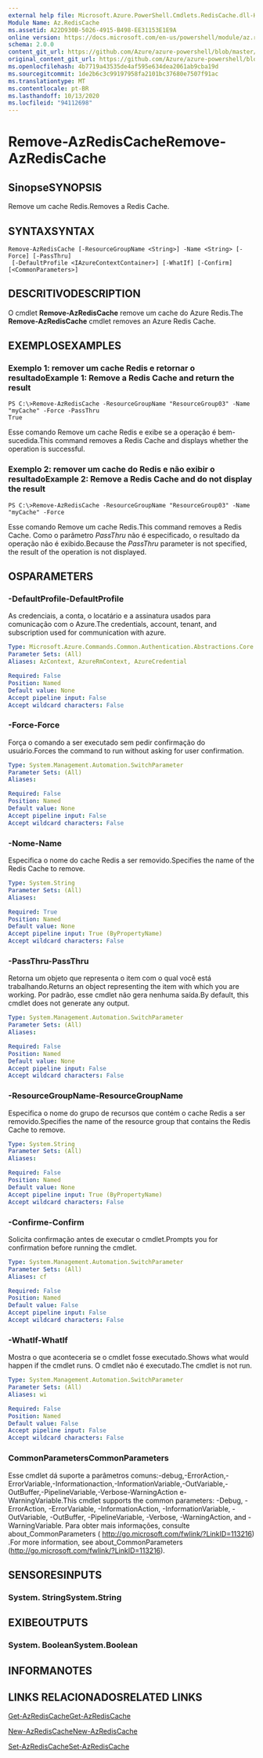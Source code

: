 ```yaml
---
external help file: Microsoft.Azure.PowerShell.Cmdlets.RedisCache.dll-Help.xml
Module Name: Az.RedisCache
ms.assetid: A22D930B-5026-4915-B498-EE31153E1E9A
online version: https://docs.microsoft.com/en-us/powershell/module/az.rediscache/remove-azrediscache
schema: 2.0.0
content_git_url: https://github.com/Azure/azure-powershell/blob/master/src/RedisCache/RedisCache/help/Remove-AzRedisCache.md
original_content_git_url: https://github.com/Azure/azure-powershell/blob/master/src/RedisCache/RedisCache/help/Remove-AzRedisCache.md
ms.openlocfilehash: 4b7719a43535de4af595e634dea2061ab9cba19d
ms.sourcegitcommit: 1de2b6c3c99197958fa2101bc37680e7507f91ac
ms.translationtype: MT
ms.contentlocale: pt-BR
ms.lasthandoff: 10/13/2020
ms.locfileid: "94112698"
---
```

# <span data-ttu-id="26c18-101">Remove-AzRedisCache</span><span class="sxs-lookup"><span data-stu-id="26c18-101">Remove-AzRedisCache</span></span>

## <span data-ttu-id="26c18-102">Sinopse</span><span class="sxs-lookup"><span data-stu-id="26c18-102">SYNOPSIS</span></span>
<span data-ttu-id="26c18-103">Remove um cache Redis.</span><span class="sxs-lookup"><span data-stu-id="26c18-103">Removes a Redis Cache.</span></span>

## <span data-ttu-id="26c18-104">SYNTAX</span><span class="sxs-lookup"><span data-stu-id="26c18-104">SYNTAX</span></span>

```
Remove-AzRedisCache [-ResourceGroupName <String>] -Name <String> [-Force] [-PassThru]
 [-DefaultProfile <IAzureContextContainer>] [-WhatIf] [-Confirm] [<CommonParameters>]
```

## <span data-ttu-id="26c18-105">DESCRITIVO</span><span class="sxs-lookup"><span data-stu-id="26c18-105">DESCRIPTION</span></span>
<span data-ttu-id="26c18-106">O cmdlet **Remove-AzRedisCache** remove um cache do Azure Redis.</span><span class="sxs-lookup"><span data-stu-id="26c18-106">The **Remove-AzRedisCache** cmdlet removes an Azure Redis Cache.</span></span>

## <span data-ttu-id="26c18-107">EXEMPLOS</span><span class="sxs-lookup"><span data-stu-id="26c18-107">EXAMPLES</span></span>

### <span data-ttu-id="26c18-108">Exemplo 1: remover um cache Redis e retornar o resultado</span><span class="sxs-lookup"><span data-stu-id="26c18-108">Example 1: Remove a Redis Cache and return the result</span></span>
```
PS C:\>Remove-AzRedisCache -ResourceGroupName "ResourceGroup03" -Name "myCache" -Force -PassThru
True
```

<span data-ttu-id="26c18-109">Esse comando Remove um cache Redis e exibe se a operação é bem-sucedida.</span><span class="sxs-lookup"><span data-stu-id="26c18-109">This command removes a Redis Cache and displays whether the operation is successful.</span></span>

### <span data-ttu-id="26c18-110">Exemplo 2: remover um cache do Redis e não exibir o resultado</span><span class="sxs-lookup"><span data-stu-id="26c18-110">Example 2: Remove a Redis Cache and do not display the result</span></span>
```
PS C:\>Remove-AzRedisCache -ResourceGroupName "ResourceGroup03" -Name "myCache" -Force
```

<span data-ttu-id="26c18-111">Esse comando Remove um cache Redis.</span><span class="sxs-lookup"><span data-stu-id="26c18-111">This command removes a Redis Cache.</span></span>
<span data-ttu-id="26c18-112">Como o parâmetro *PassThru* não é especificado, o resultado da operação não é exibido.</span><span class="sxs-lookup"><span data-stu-id="26c18-112">Because the *PassThru* parameter is not specified, the result of the operation is not displayed.</span></span>

## <span data-ttu-id="26c18-113">OS</span><span class="sxs-lookup"><span data-stu-id="26c18-113">PARAMETERS</span></span>

### <span data-ttu-id="26c18-114">-DefaultProfile</span><span class="sxs-lookup"><span data-stu-id="26c18-114">-DefaultProfile</span></span>
<span data-ttu-id="26c18-115">As credenciais, a conta, o locatário e a assinatura usados para comunicação com o Azure.</span><span class="sxs-lookup"><span data-stu-id="26c18-115">The credentials, account, tenant, and subscription used for communication with azure.</span></span>

```yaml
Type: Microsoft.Azure.Commands.Common.Authentication.Abstractions.Core.IAzureContextContainer
Parameter Sets: (All)
Aliases: AzContext, AzureRmContext, AzureCredential

Required: False
Position: Named
Default value: None
Accept pipeline input: False
Accept wildcard characters: False
```

### <span data-ttu-id="26c18-116">-Force</span><span class="sxs-lookup"><span data-stu-id="26c18-116">-Force</span></span>
<span data-ttu-id="26c18-117">Força o comando a ser executado sem pedir confirmação do usuário.</span><span class="sxs-lookup"><span data-stu-id="26c18-117">Forces the command to run without asking for user confirmation.</span></span>

```yaml
Type: System.Management.Automation.SwitchParameter
Parameter Sets: (All)
Aliases:

Required: False
Position: Named
Default value: None
Accept pipeline input: False
Accept wildcard characters: False
```

### <span data-ttu-id="26c18-118">-Nome</span><span class="sxs-lookup"><span data-stu-id="26c18-118">-Name</span></span>
<span data-ttu-id="26c18-119">Especifica o nome do cache Redis a ser removido.</span><span class="sxs-lookup"><span data-stu-id="26c18-119">Specifies the name of the Redis Cache to remove.</span></span>

```yaml
Type: System.String
Parameter Sets: (All)
Aliases:

Required: True
Position: Named
Default value: None
Accept pipeline input: True (ByPropertyName)
Accept wildcard characters: False
```

### <span data-ttu-id="26c18-120">-PassThru</span><span class="sxs-lookup"><span data-stu-id="26c18-120">-PassThru</span></span>
<span data-ttu-id="26c18-121">Retorna um objeto que representa o item com o qual você está trabalhando.</span><span class="sxs-lookup"><span data-stu-id="26c18-121">Returns an object representing the item with which you are working.</span></span>
<span data-ttu-id="26c18-122">Por padrão, esse cmdlet não gera nenhuma saída.</span><span class="sxs-lookup"><span data-stu-id="26c18-122">By default, this cmdlet does not generate any output.</span></span>

```yaml
Type: System.Management.Automation.SwitchParameter
Parameter Sets: (All)
Aliases:

Required: False
Position: Named
Default value: None
Accept pipeline input: False
Accept wildcard characters: False
```

### <span data-ttu-id="26c18-123">-ResourceGroupName</span><span class="sxs-lookup"><span data-stu-id="26c18-123">-ResourceGroupName</span></span>
<span data-ttu-id="26c18-124">Especifica o nome do grupo de recursos que contém o cache Redis a ser removido.</span><span class="sxs-lookup"><span data-stu-id="26c18-124">Specifies the name of the resource group that contains the Redis Cache to remove.</span></span>

```yaml
Type: System.String
Parameter Sets: (All)
Aliases:

Required: False
Position: Named
Default value: None
Accept pipeline input: True (ByPropertyName)
Accept wildcard characters: False
```

### <span data-ttu-id="26c18-125">-Confirme</span><span class="sxs-lookup"><span data-stu-id="26c18-125">-Confirm</span></span>
<span data-ttu-id="26c18-126">Solicita confirmação antes de executar o cmdlet.</span><span class="sxs-lookup"><span data-stu-id="26c18-126">Prompts you for confirmation before running the cmdlet.</span></span>

```yaml
Type: System.Management.Automation.SwitchParameter
Parameter Sets: (All)
Aliases: cf

Required: False
Position: Named
Default value: False
Accept pipeline input: False
Accept wildcard characters: False
```

### <span data-ttu-id="26c18-127">-WhatIf</span><span class="sxs-lookup"><span data-stu-id="26c18-127">-WhatIf</span></span>
<span data-ttu-id="26c18-128">Mostra o que aconteceria se o cmdlet fosse executado.</span><span class="sxs-lookup"><span data-stu-id="26c18-128">Shows what would happen if the cmdlet runs.</span></span>
<span data-ttu-id="26c18-129">O cmdlet não é executado.</span><span class="sxs-lookup"><span data-stu-id="26c18-129">The cmdlet is not run.</span></span>

```yaml
Type: System.Management.Automation.SwitchParameter
Parameter Sets: (All)
Aliases: wi

Required: False
Position: Named
Default value: False
Accept pipeline input: False
Accept wildcard characters: False
```

### <span data-ttu-id="26c18-130">CommonParameters</span><span class="sxs-lookup"><span data-stu-id="26c18-130">CommonParameters</span></span>
<span data-ttu-id="26c18-131">Esse cmdlet dá suporte a parâmetros comuns:-debug,-ErrorAction,-ErrorVariable,-Informationaction,-InformationVariable,-OutVariable,-OutBuffer,-PipelineVariable,-Verbose-WarningAction e-WarningVariable.</span><span class="sxs-lookup"><span data-stu-id="26c18-131">This cmdlet supports the common parameters: -Debug, -ErrorAction, -ErrorVariable, -InformationAction, -InformationVariable, -OutVariable, -OutBuffer, -PipelineVariable, -Verbose, -WarningAction, and -WarningVariable.</span></span> <span data-ttu-id="26c18-132">Para obter mais informações, consulte about_CommonParameters ( http://go.microsoft.com/fwlink/?LinkID=113216) .</span><span class="sxs-lookup"><span data-stu-id="26c18-132">For more information, see about_CommonParameters (http://go.microsoft.com/fwlink/?LinkID=113216).</span></span>

## <span data-ttu-id="26c18-133">SENSORES</span><span class="sxs-lookup"><span data-stu-id="26c18-133">INPUTS</span></span>

### <span data-ttu-id="26c18-134">System. String</span><span class="sxs-lookup"><span data-stu-id="26c18-134">System.String</span></span>

## <span data-ttu-id="26c18-135">EXIBE</span><span class="sxs-lookup"><span data-stu-id="26c18-135">OUTPUTS</span></span>

### <span data-ttu-id="26c18-136">System. Boolean</span><span class="sxs-lookup"><span data-stu-id="26c18-136">System.Boolean</span></span>

## <span data-ttu-id="26c18-137">INFORMA</span><span class="sxs-lookup"><span data-stu-id="26c18-137">NOTES</span></span>

## <span data-ttu-id="26c18-138">LINKS RELACIONADOS</span><span class="sxs-lookup"><span data-stu-id="26c18-138">RELATED LINKS</span></span>

[<span data-ttu-id="26c18-139">Get-AzRedisCache</span><span class="sxs-lookup"><span data-stu-id="26c18-139">Get-AzRedisCache</span></span>](./Get-AzRedisCache.md)

[<span data-ttu-id="26c18-140">New-AzRedisCache</span><span class="sxs-lookup"><span data-stu-id="26c18-140">New-AzRedisCache</span></span>](./New-AzRedisCache.md)

[<span data-ttu-id="26c18-141">Set-AzRedisCache</span><span class="sxs-lookup"><span data-stu-id="26c18-141">Set-AzRedisCache</span></span>](./Set-AzRedisCache.md)


